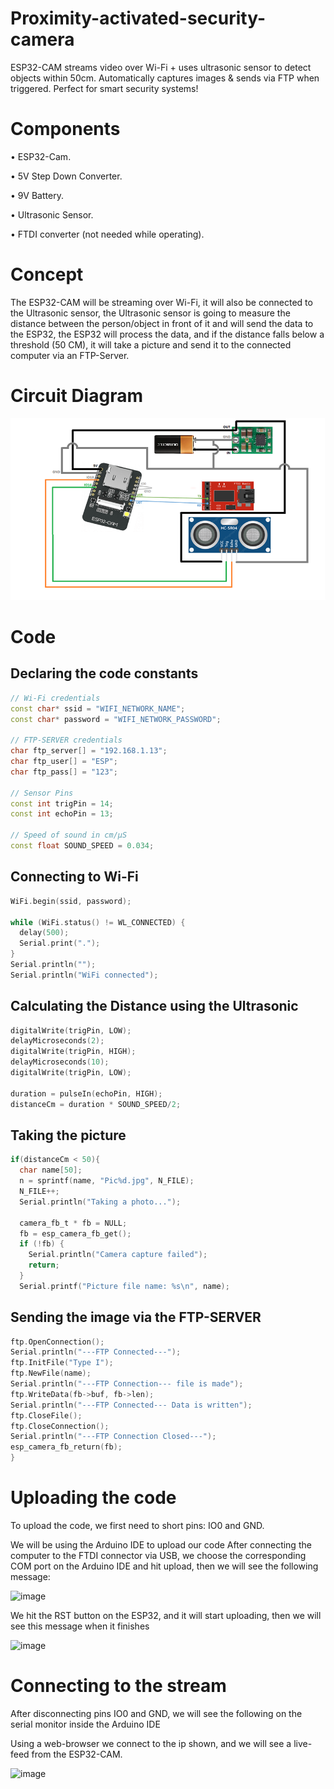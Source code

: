 # Proximity-activated-security-camera
ESP32-CAM streams video over Wi-Fi + uses ultrasonic sensor to detect objects within 50cm. Automatically captures images &amp; sends via FTP when triggered. Perfect for smart security systems!

# Components

•	ESP32-Cam.

•	5V Step Down Converter.

•	9V Battery.

•	Ultrasonic Sensor.

•	FTDI converter (not needed while operating).

# Concept

The ESP32-CAM will be streaming over Wi-Fi, it will also be connected to the Ultrasonic sensor, the Ultrasonic sensor is going to measure the distance between the person/object in front of it and will send the data to the ESP32, the ESP32 will process the data, and if the distance falls below a threshold (50 CM), it will take a picture and send it to the connected computer via an FTP-Server.

# Circuit Diagram

![image](https://github.com/Ahmed-Taha28/Proximity-activated-security-camera/blob/main/images/circuit_diagram.png?raw=true)

# Code

## Declaring the code constants

```cpp
// Wi-Fi credentials
const char* ssid = "WIFI_NETWORK_NAME";
const char* password = "WIFI_NETWORK_PASSWORD";

// FTP-SERVER credentials
char ftp_server[] = "192.168.1.13";
char ftp_user[] = "ESP";
char ftp_pass[] = "123";

// Sensor Pins
const int trigPin = 14;
const int echoPin = 13;

// Speed of sound in cm/μS
const float SOUND_SPEED = 0.034;
```
## Connecting to Wi-Fi
```cpp
WiFi.begin(ssid, password);

while (WiFi.status() != WL_CONNECTED) {
  delay(500);
  Serial.print(".");
}
Serial.println("");
Serial.println("WiFi connected");
```
## Calculating the Distance using the Ultrasonic
```cpp
digitalWrite(trigPin, LOW);
delayMicroseconds(2);
digitalWrite(trigPin, HIGH);
delayMicroseconds(10);
digitalWrite(trigPin, LOW);

duration = pulseIn(echoPin, HIGH);
distanceCm = duration * SOUND_SPEED/2;
```
## Taking the picture
```c
if(distanceCm < 50){
  char name[50];
  n = sprintf(name, "Pic%d.jpg", N_FILE);
  N_FILE++;
  Serial.println("Taking a photo...");
  
  camera_fb_t * fb = NULL;
  fb = esp_camera_fb_get();
  if (!fb) {
    Serial.println("Camera capture failed");
    return;
  }
  Serial.printf("Picture file name: %s\n", name);
```
## Sending the image via the FTP-SERVER
```cpp
ftp.OpenConnection();
Serial.println("---FTP Connected---");
ftp.InitFile("Type I");
ftp.NewFile(name);
Serial.println("---FTP Connection--- file is made");
ftp.WriteData(fb->buf, fb->len);
Serial.println("---FTP Connected--- Data is written");
ftp.CloseFile();
ftp.CloseConnection();
Serial.println("---FTP Connection Closed---");
esp_camera_fb_return(fb);
}
```
# Uploading the code

To upload the code, we first need to short pins: IO0 and GND.

We will be using the Arduino IDE to upload our code
After connecting the computer to the FTDI connector via USB, we choose the corresponding COM port on the Arduino IDE and hit upload, then we will see the following message:

![image]((https://github.com/Ahmed-Taha28/Proximity-activated-security-camera/blob/main/images/upload.png?raw=true))

We hit the RST button on the ESP32, and it will start uploading, then we will see this message when it finishes

![image](<img width="623" height="151" alt="image" src="https://github.com/user-attachments/assets/18962bda-3ace-4ab5-aa5f-62ffb6ffc546" />
)

# Connecting to the stream

After disconnecting pins IO0 and GND, we will see the following on the serial monitor inside the Arduino IDE

Using a web-browser we connect to the ip shown, and we will see a live-feed from the ESP32-CAM.

![image]((https://github.com/Ahmed-Taha28/Proximity-activated-security-camera/blob/main/images/.png?raw=true))
